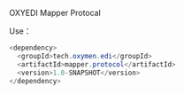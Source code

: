 OXYEDI Mapper Protocal

Use：

```java
<dependency>
  <groupId>tech.oxymen.edi</groupId>
  <artifactId>mapper.protocol</artifactId>
  <version>1.0-SNAPSHOT</version>
</dependency>
```
